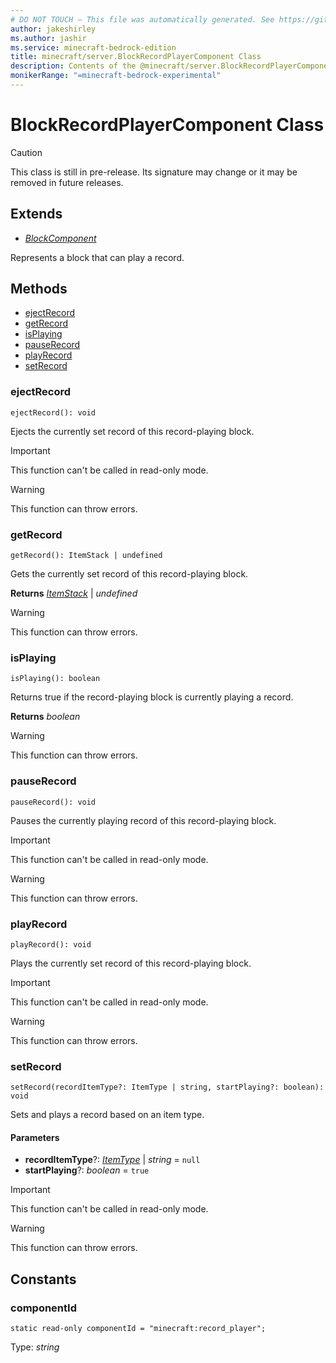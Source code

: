 ```yaml
---
# DO NOT TOUCH — This file was automatically generated. See https://github.com/mojang/minecraftapidocsgenerator to modify descriptions, examples, etc.
author: jakeshirley
ms.author: jashir
ms.service: minecraft-bedrock-edition
title: minecraft/server.BlockRecordPlayerComponent Class
description: Contents of the @minecraft/server.BlockRecordPlayerComponent class.
monikerRange: "=minecraft-bedrock-experimental"
---
```

# BlockRecordPlayerComponent Class

> [!CAUTION]
> This class is still in pre-release.  Its signature may change or it may be removed in future releases.

## Extends
- [*BlockComponent*](BlockComponent.md)

Represents a block that can play a record.

## Methods
- [ejectRecord](#ejectrecord)
- [getRecord](#getrecord)
- [isPlaying](#isplaying)
- [pauseRecord](#pauserecord)
- [playRecord](#playrecord)
- [setRecord](#setrecord)

### **ejectRecord**
`
ejectRecord(): void
`

Ejects the currently set record of this record-playing block.

> [!IMPORTANT]
> This function can't be called in read-only mode.

> [!WARNING]
> This function can throw errors.

### **getRecord**
`
getRecord(): ItemStack | undefined
`

Gets the currently set record of this record-playing block.

**Returns** [*ItemStack*](ItemStack.md) | *undefined*

> [!WARNING]
> This function can throw errors.

### **isPlaying**
`
isPlaying(): boolean
`

Returns true if the record-playing block is currently playing a record.

**Returns** *boolean*

> [!WARNING]
> This function can throw errors.

### **pauseRecord**
`
pauseRecord(): void
`

Pauses the currently playing record of this record-playing block.

> [!IMPORTANT]
> This function can't be called in read-only mode.

> [!WARNING]
> This function can throw errors.

### **playRecord**
`
playRecord(): void
`

Plays the currently set record of this record-playing block.

> [!IMPORTANT]
> This function can't be called in read-only mode.

> [!WARNING]
> This function can throw errors.

### **setRecord**
`
setRecord(recordItemType?: ItemType | string, startPlaying?: boolean): void
`

Sets and plays a record based on an item type.

#### **Parameters**
- **recordItemType**?: [*ItemType*](ItemType.md) | *string* = `null`
- **startPlaying**?: *boolean* = `true`

> [!IMPORTANT]
> This function can't be called in read-only mode.

> [!WARNING]
> This function can throw errors.

## Constants

### **componentId**
`static read-only componentId = "minecraft:record_player";`

Type: *string*
